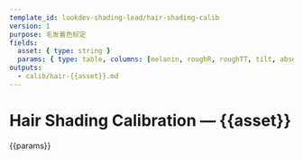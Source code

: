 ```yaml
---
template_id: lookdev-shading-lead/hair-shading-calib
version: 1
purpose: 毛发着色标定
fields:
  asset: { type: string }
  params: { type: table, columns: [melanin, roughR, roughTT, tilt, absorption, result] }
outputs:
  - calib/hair-{{asset}}.md
---
```


# Hair Shading Calibration — {{asset}}

{{params}}

